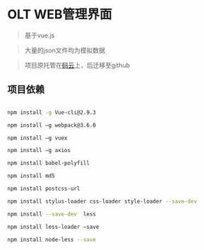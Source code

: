 # OLT WEB管理界面

> 基于vue.js

> 大量的json文件均为模拟数据

> 项目原托管在[码云](https://www.gitee.com)上，后迁移至github

## 项目依赖

``` bash

npm install -g Vue-cli@2.9.3

npm install –g webpack@3.6.0

npm install –g vuex

npm install –g axios

npm install babel-polyfill

npm install md5

npm install postcss-url	

npm install stylus-loader css-loader style-loader --save-dev

npm install --save-dev  less

npm install less-loader –save

npm install node-less --save

```


